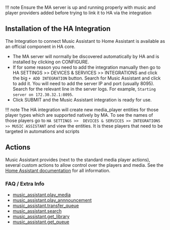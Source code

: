 !!! note
    Ensure the MA server is up and running properly with music and player providers added before trying to link it to HA via the integration

## Installation of the HA Integration

The Integration to connect Music Assistant to Home Assistant is available as an official component in HA core.

- The MA server will normally be discovered automatically by HA and is installed by clicking on CONFIGURE.
- If for some reason you need to add the integration manually then go to HA SETTINGS >> DEVICES & SERVICES >> INTEGRATIONS and click the big `+ ADD INTEGRATION` button. Search for Music Assistant and click to add it. You will need to add the server IP and port (usually 8095). Search for the relevant line in the server logs. For example, `Starting server on 172.30.32.1:8095`.
- Click SUBMIT and the Music Assistant integration is ready for use.

!!! note
    The HA integration will create new media_player entities for those player types which are supported natively by MA. To see the names of those players go to `HA SETTINGS >>  DEVICES & SERVICES >> INTEGRATIONS >> MUSIC ASSISTANT` and view the entities. It is these players that need to be targeted in automations and scripts

## Actions

Music Assistant provides (next to the standard media player actions), several custom actions to allow control over the players and media. See the [Home Assistant documentation](https://www.home-assistant.io/integrations/music_assistant/#additional-actions) for all information.

### FAQ / Extra Info

- [music_assistant.play_media](../faq/massplaymedia.md)
- [music_assistant.play_annnouncement](../faq/massannounce.md)
- [music_assistant.transfer_queue](../faq/masstransfer.md)
- [music_assistant.search](../faq/masssearch.md)
- [music_assistant.get_library](../faq/get_library.md)
- [music_assistant.get_queue](../faq/get_queue.md)

